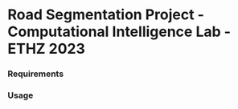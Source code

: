 # Road Segmentation Project - Computational Intelligence Lab - ETHZ 2023

### Requirements 

### Usage